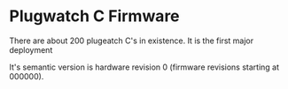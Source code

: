 Plugwatch C Firmware
====================

There are about 200 plugeatch C's in existence. It is the first major deployment

It's semantic version is hardware revision 0 (firmware revisions starting at 000000).
